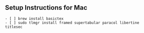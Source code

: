  ## Setup Instructions for Mac
	- [ ] brew install basictex
	- [ ] sudo tlmgr install framed supertabular paracol libertine titlesec
